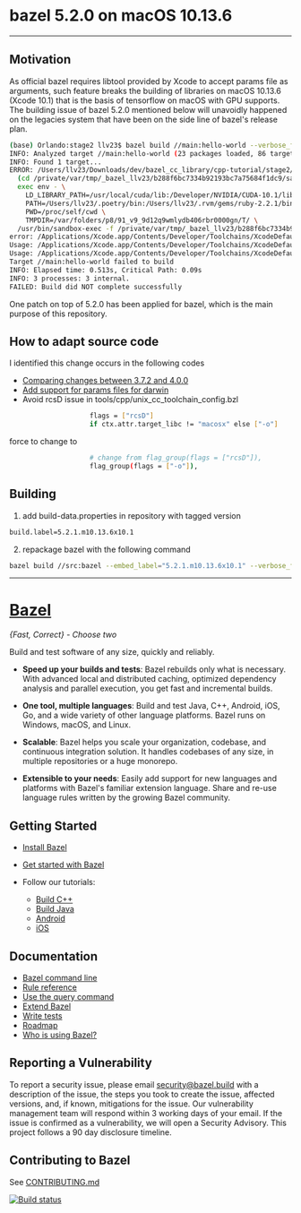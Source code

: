 <!-- markdownlint-disable MD033 -->
<!-- markdownlint-disable MD004 -->
<!-- markdownlint-disable MD029 -->
# bazel 5.2.0 on macOS 10.13.6

--------------------------------------------------------------------------------

## Motivation

As official bazel requires libtool provided by Xcode to accept params file as arguments, such feature breaks the building of libraries on macOS 10.13.6 (Xcode 10.1) that is the basis of tensorflow on macOS with GPU supports.  The building issue of bazel 5.2.0 mentioned below will unavoidly happened on the legacies system that have been on the side line of bazel's release plan.

```bash
(base) Orlando:stage2 llv23$ bazel build //main:hello-world --verbose_failures --sandbox_debug
INFO: Analyzed target //main:hello-world (23 packages loaded, 86 targets configured).
INFO: Found 1 target...
ERROR: /Users/llv23/Downloads/dev/bazel_cc_library/cpp-tutorial/stage2/main/BUILD:3:11: Linking main/libhello-greet.a failed: (Exit 1): sandbox-exec failed: error executing command 
  (cd /private/var/tmp/_bazel_llv23/b288f6bc7334b92193bc7a75684f1dc9/sandbox/darwin-sandbox/14/execroot/__main__ && \
  exec env - \
    LD_LIBRARY_PATH=/usr/local/cuda/lib:/Developer/NVIDIA/CUDA-10.1/lib:/usr/local/cuda/extras/CUPTI/lib:/usr/local/opt/boost-python3/lib:/usr/local/opt/open-mpi/lib:/usr/local/Cellar/libomp/10.0.0/lib:/usr/local/Cellar/rdkit20210304/lib:/Users/llv23/opt/miniconda3/lib:/usr/local/openmm/lib:/usr/local/sox/lib:/Users/llv23/opt/intel/oneapi/mkl/latest/lib:/usr/local/lib \
    PATH=/Users/llv23/.poetry/bin:/Users/llv23/.rvm/gems/ruby-2.2.1/bin:/Users/llv23/.rvm/gems/ruby-2.2.1@global/bin:/Users/llv23/.rvm/rubies/ruby-2.2.1/bin:/Library/Frameworks/Python.framework/Versions/3.7/bin:/Library/Frameworks/Python.framework/Versions/3.6/bin:/Users/llv23/opt/miniconda3/bin:/Users/llv23/opt/miniconda3/condabin:/usr/local/sox/bin:/Users/llv23/.local/bin:/usr/local/cuda/lib:/Developer/NVIDIA/CUDA-10.1/lib:/usr/local/cuda/extras/CUPTI/lib:/usr/local/opt/boost-python3/lib:/usr/local/opt/open-mpi/lib:/usr/local/Cellar/libomp/10.0.0/lib:/usr/local/Cellar/rdkit20210304/lib:/usr/local/Cellar/spark/bin:/Library/TeX/texbin:/usr/local/sbin:/usr/local/cuda/bin:/Developer/NVIDIA/CUDA-10.1/bin:/Applications/Xcode.app/Contents/Developer/Toolchains/XcodeDefault.xctoolchain/usr/bin:/usr/local/opt/openssl/bin:/usr/local/opt/node@6/bin:/usr/local/protobuf/bin:/usr/local/opt/scala/bin:/usr/local/bin/vmware/Library:/Users/llv23/Documents/orlando_innovation/homekits_sol/mongodb/bin:/Library/Frameworks/GDAL.framework/Programs:/Users/llv23/Documents/02_apple_programming/06_classdump:/Applications/VirtualBox.app/Contents:/Users/llv23/Documents/04_linuxc/07_redis/redis-2.6.13/src:/Users/llv23/npm-global/bin:/usr/local/bin:/usr/bin:/bin:/usr/sbin:/sbin:/Library/TeX/texbin:/usr/local/share/dotnet:/opt/X11/bin:/Users/llv23/.rvm/bin \
    PWD=/proc/self/cwd \
    TMPDIR=/var/folders/p8/91_v9_9d12q9wmlydb406rbr0000gn/T/ \
  /usr/bin/sandbox-exec -f /private/var/tmp/_bazel_llv23/b288f6bc7334b92193bc7a75684f1dc9/sandbox/darwin-sandbox/14/sandbox.sb /var/tmp/_bazel_llv23/install/0c7899cb691a00c6ca493ede5765e1af/process-wrapper '--timeout=0' '--kill_delay=15' /usr/bin/libtool @bazel-out/darwin-fastbuild/bin/main/libhello-greet.a-2.params)
error: /Applications/Xcode.app/Contents/Developer/Toolchains/XcodeDefault.xctoolchain/usr/bin/libtool: no output file specified (specify with -o output)
Usage: /Applications/Xcode.app/Contents/Developer/Toolchains/XcodeDefault.xctoolchain/usr/bin/libtool -static [-] file [...] [-filelist listfile[,dirname]] [-arch_only arch] [-sacLT] [-no_warning_for_no_symbols]
Usage: /Applications/Xcode.app/Contents/Developer/Toolchains/XcodeDefault.xctoolchain/usr/bin/libtool -dynamic [-] file [...] [-filelist listfile[,dirname]] [-arch_only arch] [-o output] [-install_name name] [-compatibility_version #] [-current_version #] [-seg1addr 0x#] [-segs_read_only_addr 0x#] [-segs_read_write_addr 0x#] [-seg_addr_table <filename>] [-seg_addr_table_filename <file_system_path>] [-all_load] [-noall_load]
Target //main:hello-world failed to build
INFO: Elapsed time: 0.513s, Critical Path: 0.09s
INFO: 3 processes: 3 internal.
FAILED: Build did NOT complete successfully
```

One patch on top of 5.2.0 has been applied for bazel, which is the main purpose of this repository.

## How to adapt source code

I identified this change occurs in the following codes

* [Comparing changes between 3.7.2 and 4.0.0](https://github.com/bazelbuild/bazel/compare/3.7.2...4.0.0)
* [Add support for params files for darwin](https://github.com/bazelbuild/bazel/commit/d3fc253a49a00c34408bbaf5378376cbcea1c5c9)
* Avoid rcsD issue in tools/cpp/unix_cc_toolchain_config.bzl

```bash
                    flags = ["rcsD"] 
                    if ctx.attr.target_libc != "macosx" else ["-o"]
```

force to change to

```bash
                    # change from flag_group(flags = ["rcsD"]),
                    flag_group(flags = ["-o"]),
```

## Building

1. add build-data.properties in repository with tagged version

```bash
build.label=5.2.1.m10.13.6x10.1
```

2. repackage bazel with the following command

```bash
bazel build //src:bazel --embed_label="5.2.1.m10.13.6x10.1" --verbose_failures
```

--------------------------------------------------------------------------------

# [Bazel](https://bazel.build)

*{Fast, Correct} - Choose two*

Build and test software of any size, quickly and reliably.

* **Speed up your builds and tests**:
  Bazel rebuilds only what is necessary.
  With advanced local and distributed caching, optimized dependency analysis and
  parallel execution, you get fast and incremental builds.

* **One tool, multiple languages**: Build and test Java, C++, Android, iOS, Go,
  and a wide variety of other language platforms. Bazel runs on Windows, macOS,
  and Linux.

* **Scalable**: Bazel helps you scale your organization, codebase, and
  continuous integration solution. It handles codebases of any size, in multiple
  repositories or a huge monorepo.

* **Extensible to your needs**: Easily add support for new languages and
  platforms with Bazel's familiar extension language. Share and re-use language
  rules written by the growing Bazel community.

## Getting Started

  * [Install Bazel](https://docs.bazel.build/install.html)
  * [Get started with Bazel](https://docs.bazel.build/getting-started.html)
  * Follow our tutorials:

    - [Build C++](https://docs.bazel.build/tutorial/cpp.html)
    - [Build Java](https://docs.bazel.build/tutorial/java.html)
    - [Android](https://docs.bazel.build/tutorial/android-app.html)
    - [iOS](https://docs.bazel.build/tutorial/ios-app.html)

## Documentation

  * [Bazel command line](https://docs.bazel.build/user-manual.html)
  * [Rule reference](https://docs.bazel.build/be/overview.html)
  * [Use the query command](https://docs.bazel.build/query.html)
  * [Extend Bazel](https://docs.bazel.build/skylark/concepts.html)
  * [Write tests](https://docs.bazel.build/test-encyclopedia.html)
  * [Roadmap](https://bazel.build/roadmap.html)
  * [Who is using Bazel?](https://github.com/bazelbuild/bazel/wiki/Bazel-Users)

## Reporting a Vulnerability

To report a security issue, please email security@bazel.build with a description
of the issue, the steps you took to create the issue, affected versions, and, if
known, mitigations for the issue. Our vulnerability management team will respond
within 3 working days of your email. If the issue is confirmed as a
vulnerability, we will open a Security Advisory. This project follows a 90 day
disclosure timeline.

## Contributing to Bazel

See [CONTRIBUTING.md](CONTRIBUTING.md)

[![Build status](https://badge.buildkite.com/1fd282f8ad98c3fb10758a821e5313576356709dd7d11e9618.svg?status=master)](https://ci.bazel.build)

